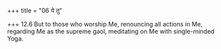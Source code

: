 +++
title = "06 ये तु"

+++
12.6 But to those who worship Me, renouncing all actions in Me,
regarding Me as the supreme gaol, meditating on Me with single-minded
Yoga.
